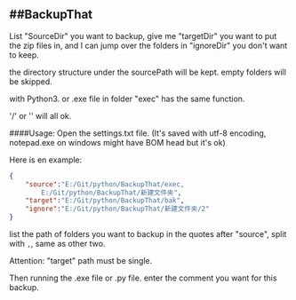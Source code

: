 ##BackupThat
------

List "SourceDir" you want to backup, give me "targetDir" you want to put the zip files in, and I can jump over the folders in "ignoreDir" you don't want to keep.

the directory structure under the sourcePath will be kept.
empty folders will be skipped.

with Python3.
or .exe file in folder "exec" has the same function.

'/' or '\' will all ok.    

####Usage:
Open the settings.txt file. (It's saved with utf-8 encoding, notepad.exe on windows might have BOM head but it's ok)

Here is en example:
``` json
{
    "source":"E:/Git/python/BackupThat/exec,
        E:/Git/python/BackupThat/新建文件夹",
    "target":"E:/Git/python/BackupThat/bak",
    "ignore":"E:/Git/python/BackupThat/新建文件夹/2"
}   
```

list the path of folders you want to backup in the quotes after "source", split with `,`, same as other two.

Attention: "target" path must be single.

Then running the .exe file or .py file. enter the comment you want for this backup.